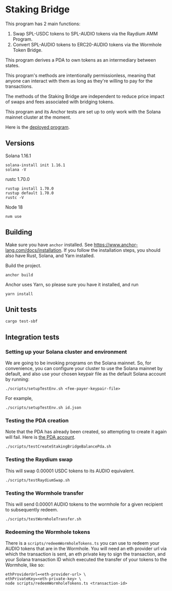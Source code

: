 # Staking Bridge

This program has 2 main functions:

1. Swap SPL-USDC tokens to SPL-AUDIO tokens via the Raydium AMM Program.
2. Convert SPL-AUDIO tokens to ERC20-AUDIO tokens via the Wormhole Token Bridge.

This program derives a PDA to own tokens as an intermediary between states.

This program's methods are intentionally permissionless, meaning that anyone can interact with them as long as they're willing to pay for the transactions.

The methods of the Staking Bridge are independent to reduce price impact of swaps and fees associated with bridging tokens.

This program and its Anchor tests are set up to only work with the Solana mainnet cluster at the moment.

Here is the [deployed program](https://explorer.solana.com/address/stkB5DZziVJT1C1VmzvDdRtdWxfs5nwcHViiaNBDK31).

## Versions

Solana 1.16.1

```
solana-install init 1.16.1
solana -V
```

rustc 1.70.0

```
rustup install 1.70.0
rustup default 1.70.0
rustc -V
```

Node 18

```
nvm use
```

## Building

Make sure you have `anchor` installed. See https://www.anchor-lang.com/docs/installation. If you follow the installation steps, you should also have Rust, Solana, and Yarn installed.

Build the project.

```
anchor build
```

Anchor uses Yarn, so please sure you have it installed, and run

```
yarn install
```

## Unit tests

```
cargo test-sbf
```

## Integration tests

### Setting up your Solana cluster and environment

We are going to be invoking programs on the Solana mainnet.
So, for convenience, you can configure your cluster to use the Solana mainnet by default, and also use your chosen keypair file as the default Solana account by running:

```
./scripts/setupTestEnv.sh <fee-payer-keypair-file>
```

For example,

```
./scripts/setupTestEnv.sh id.json
```

### Testing the PDA creation

Note that the PDA has already been created, so attempting to create it again will fail. Here is [the PDA account](https://explorer.solana.com/address/GwVsdGg5ZjJRzxP1wVhZBDKaS1BgdbV8sVvE4wDE36dU).

```
./scripts/testCreateStakingBridgeBalancePda.sh
```

### Testing the Raydium swap

This will swap 0.00001 USDC tokens to its AUDIO equivalent.

```
./scripts/testRaydiumSwap.sh
```

### Testing the Wormhole transfer

This will send 0.00001 AUDIO tokens to the wormhole for a given recipient to subsequently redeem.

```
./scripts/testWormholeTransfer.sh
```

### Redeeming the Wormhole tokens

There is a `scripts/redeemWormholeTokens.ts` you can use to redeem your AUDIO tokens that are in the Wormhole. You will need an eth provider url via which the transaction is sent, an eth private key to sign the transaction, and your Solana transaction ID which executed the transfer of your tokens to the Wormhole, like so:

```
ethProviderUrl=<eth-provider-url> \
ethPrivateKey=<eth-private-key> \
node scripts/redeemWormholeTokens.ts <transaction-id>
```
